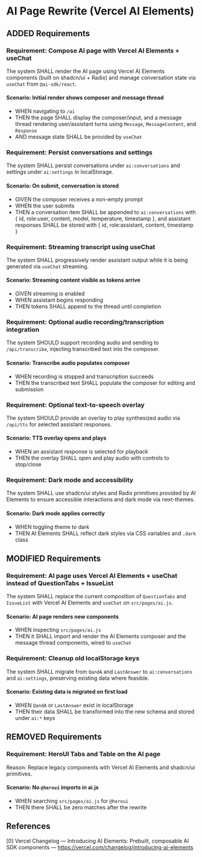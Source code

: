 # AI Page Rewrite (Vercel AI Elements)

## ADDED Requirements

### Requirement: Compose AI page with Vercel AI Elements + useChat

The system SHALL render the AI page using Vercel AI Elements components (built on shadcn/ui + Radix) and manage conversation state via `useChat` from `@ai-sdk/react`.

#### Scenario: Initial render shows composer and message thread

- WHEN navigating to `/ai`
- THEN the page SHALL display the composer/input, and a message thread rendering user/assistant turns using `Message`, `MessageContent`, and `Response`
- AND message state SHALL be provided by `useChat`

### Requirement: Persist conversations and settings

The system SHALL persist conversations under `ai:conversations` and settings under `ai:settings` in localStorage.

#### Scenario: On submit, conversation is stored

- GIVEN the composer receives a non-empty prompt
- WHEN the user submits
- THEN a conversation item SHALL be appended to `ai:conversations` with { id, role:user, content, model, temperature, timestamp }, and assistant responses SHALL be stored with { id, role:assistant, content, timestamp }

### Requirement: Streaming transcript using useChat

The system SHALL progressively render assistant output while it is being generated via `useChat` streaming.

#### Scenario: Streaming content visible as tokens arrive

- GIVEN streaming is enabled
- WHEN assistant begins responding
- THEN tokens SHALL append to the thread until completion

### Requirement: Optional audio recording/transcription integration

The system SHOULD support recording audio and sending to `/api/transcribe`, injecting transcribed text into the composer.

#### Scenario: Transcribe audio populates composer

- WHEN recording is stopped and transcription succeeds
- THEN the transcribed text SHALL populate the composer for editing and submission

### Requirement: Optional text-to-speech overlay

The system SHOULD provide an overlay to play synthesized audio via `/api/tts` for selected assistant responses.

#### Scenario: TTS overlay opens and plays

- WHEN an assistant response is selected for playback
- THEN the overlay SHALL open and play audio with controls to stop/close

### Requirement: Dark mode and accessibility

The system SHALL use shadcn/ui styles and Radix primitives provided by AI Elements to ensure accessible interactions and dark mode via next-themes.

#### Scenario: Dark mode applies correctly

- WHEN toggling theme to dark
- THEN AI Elements SHALL reflect dark styles via CSS variables and `.dark` class

## MODIFIED Requirements

### Requirement: AI page uses Vercel AI Elements + useChat instead of QuestionTabs + IssueList

The system SHALL replace the current composition of `QuestionTabs` and `IssueList` with Vercel AI Elements and `useChat` on `src/pages/ai.js`.

#### Scenario: AI page renders new components

- WHEN inspecting `src/pages/ai.js`
- THEN it SHALL import and render the AI Elements composer and the message thread components, wired to `useChat`

### Requirement: Cleanup old localStorage keys

The system SHALL migrate from `QandA` and `LastAnswer` to `ai:conversations` and `ai:settings`, preserving existing data where feasible.

#### Scenario: Existing data is migrated on first load

- WHEN `QandA` or `LastAnswer` exist in localStorage
- THEN their data SHALL be transformed into the new schema and stored under `ai:*` keys

## REMOVED Requirements

### Requirement: HeroUI Tabs and Table on the AI page

Reason: Replace legacy components with Vercel AI Elements and shadcn/ui primitives.

#### Scenario: No `@heroui` imports in ai.js

- WHEN searching `src/pages/ai.js` for `@heroui`
- THEN there SHALL be zero matches after the rewrite

## References

[0] Vercel Changelog — Introducing AI Elements: Prebuilt, composable AI SDK components — https://vercel.com/changelog/introducing-ai-elements

